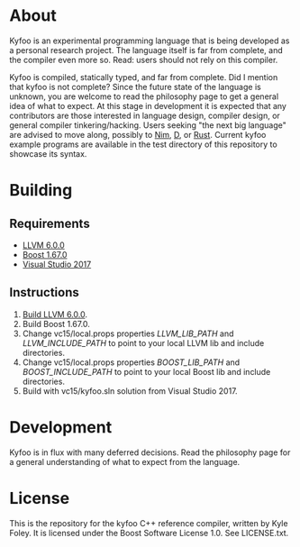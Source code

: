 # About
Kyfoo is an experimental programming language that is being developed as a personal research project. The language itself is far from complete, and the compiler even more so. Read: users should not rely on this compiler.

Kyfoo is compiled, statically typed, and far from complete. Did I mention that kyfoo is not complete? Since the future state of the language is unknown, you are welcome to read the philosophy page to get a general idea of what to expect. At this stage in development it is expected that any contributors are those interested in language design, compiler design, or general compiler tinkering/hacking. Users seeking "the next big language" are advised to move along, possibly to [Nim](https://nim-lang.org), [D](http://dlang.org), or [Rust](https://www.rust-lang.org). Current kyfoo example programs are available in the test directory of this repository to showcase its syntax.

# Building
## Requirements
- [LLVM 6.0.0](http://releases.llvm.org/download.html#6.0.0)
- [Boost 1.67.0](https://www.boost.org/users/history/version_1_67_0.html)
- [Visual Studio 2017](https://www.visualstudio.com/downloads)

## Instructions
1. [Build LLVM 6.0.0](http://llvm.org/docs/CMake.html).
2. Build Boost 1.67.0.
3. Change vc15/local.props properties *LLVM_LIB_PATH* and *LLVM_INCLUDE_PATH* to point to your local LLVM lib and include directories.
4. Change vc15/local.props properties *BOOST_LIB_PATH* and *BOOST_INCLUDE_PATH* to point to your local Boost lib and include directories.
5. Build with vc15/kyfoo.sln solution from Visual Studio 2017.

# Development
Kyfoo is in flux with many deferred decisions. Read the philosophy page for a general understanding of what to expect from the language.

# License
This is the repository for the kyfoo C++ reference compiler, written by Kyle Foley. It is licensed under the Boost Software License 1.0. See LICENSE.txt.

